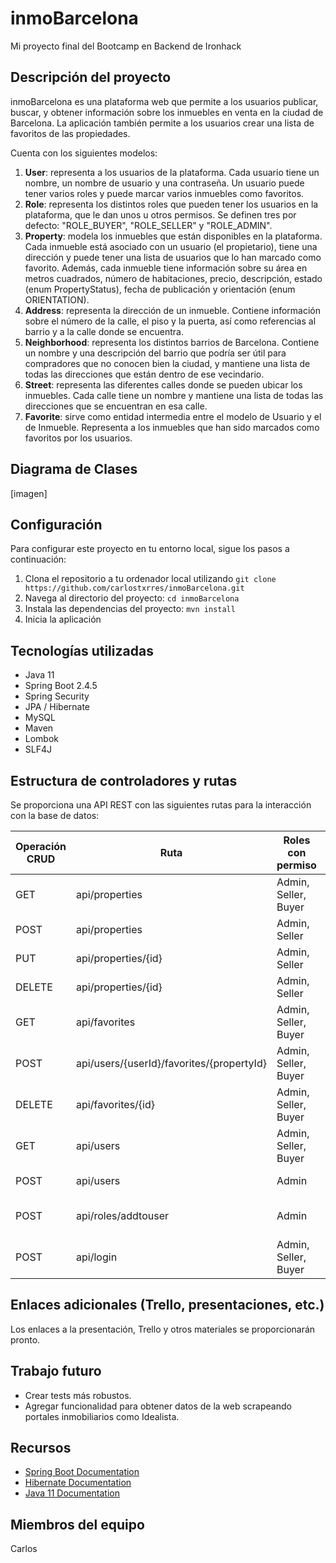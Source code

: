 # inmoBarcelona
Mi proyecto final del Bootcamp en Backend de Ironhack

## Descripción del proyecto
inmoBarcelona es una plataforma web que permite a los usuarios publicar, buscar, y obtener información sobre los inmuebles en venta en la ciudad de Barcelona. La aplicación también permite a los usuarios crear una lista de favoritos de las propiedades.

Cuenta con los siguientes modelos:
1. **User**: representa a los usuarios de la plataforma. Cada usuario tiene un nombre, un nombre de usuario y una contraseña. Un usuario puede tener varios roles y puede marcar varios inmuebles como favoritos.
2. **Role**: representa los distintos roles que pueden tener los usuarios en la plataforma, que le dan unos u otros permisos. Se definen tres por defecto: "ROLE_BUYER", "ROLE_SELLER" y "ROLE_ADMIN".
3. **Property**: modela los inmuebles que están disponibles en la plataforma. Cada inmueble está asociado con un usuario (el propietario), tiene una dirección y puede tener una lista de usuarios que lo han marcado como favorito. Además, cada inmueble tiene información sobre su área en metros cuadrados, número de habitaciones, precio, descripción, estado (enum PropertyStatus), fecha de publicación y orientación (enum ORIENTATION).
4. **Address**: representa la dirección de un inmueble. Contiene información sobre el número de la calle, el piso y la puerta, así como referencias al barrio y a la calle donde se encuentra.
5. **Neighborhood**: representa los distintos barrios de Barcelona. Contiene un nombre y una descripción del barrio que podría ser útil para compradores que no conocen bien la ciudad, y mantiene una lista de todas las direcciones que están dentro de ese vecindario.
6. **Street**: representa las diferentes calles donde se pueden ubicar los inmuebles. Cada calle tiene un nombre y mantiene una lista de todas las direcciones que se encuentran en esa calle.
7. **Favorite**: sirve como entidad intermedia entre el modelo de Usuario y el de Inmueble. Representa a los inmuebles que han sido marcados como favoritos por los usuarios.

## Diagrama de Clases
[imagen]

## Configuración
Para configurar este proyecto en tu entorno local, sigue los pasos a continuación:

1. Clona el repositorio a tu ordenador local utilizando `git clone https://github.com/carlostxrres/inmoBarcelona.git`
2. Navega al directorio del proyecto: `cd inmoBarcelona`
3. Instala las dependencias del proyecto: `mvn install`
4. Inicia la aplicación

## Tecnologías utilizadas
- Java 11
- Spring Boot 2.4.5
- Spring Security
- JPA / Hibernate
- MySQL
- Maven
- Lombok
- SLF4J

## Estructura de controladores y rutas
Se proporciona una API REST con las siguientes rutas para la interacción con la base de datos:

| Operación CRUD | Ruta | Roles con permiso | Descripción |
|---|---|---|---|
| GET | api/properties | Admin, Seller, Buyer | Ve la lista de inmuebles. |
| POST | api/properties | Admin, Seller | Crea un inmueble |
| PUT | api/properties/{id} | Admin, Seller | Edita un inmueble. |
| DELETE | api/properties/{id} | Admin, Seller | Elimina un inmueble. |
| GET | api/favorites | Admin, Seller, Buyer | Ve la lista de favoritos. |
| POST | api/users/{userId}/favorites/{propertyId} | Admin, Seller, Buyer | Añade un inmueble a favoritos. |
| DELETE | api/favorites/{id} | Admin, Seller, Buyer | Elimina un inmueble de favoritos. |
| GET | api/users | Admin, Seller, Buyer | Ve la lista de usuarios. |
| POST | api/users | Admin | Crea un usuario. |
| POST | api/roles/addtouser | Admin | Asigna un rol a un usuario. |
| POST | api/login | Admin, Seller, Buyer | Autentifica a un usuario. |

## Enlaces adicionales (Trello, presentaciones, etc.)
Los enlaces a la presentación, Trello y otros materiales se proporcionarán pronto.

## Trabajo futuro
- Crear tests más robustos.
- Agregar funcionalidad para obtener datos de la web scrapeando portales inmobiliarios como Idealista.

## Recursos
- [Spring Boot Documentation](https://spring.io/projects/spring-boot)
- [Hibernate Documentation](https://hibernate.org/orm/documentation/5.4/)
- [Java 11 Documentation](https://docs.oracle.com/en/java/javase/11/)

## Miembros del equipo
Carlos
